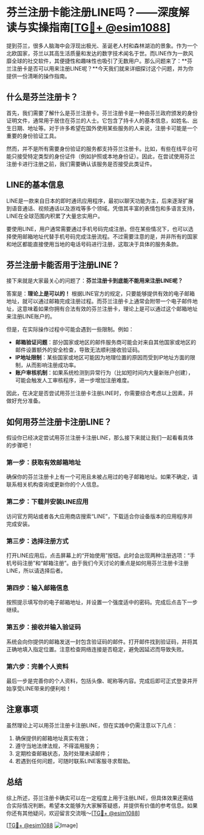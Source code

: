 # 芬兰注册卡能注册LINE吗？——深度解读与实操指南[[TG💪+ @esim1088](https://t.me/s/esim1088)]

提到芬兰，很多人脑海中会浮现出极光、圣诞老人村和森林湖泊的景象。作为一个北欧国家，芬兰以其高生活质量和发达的数字技术闻名于世。而LINE作为一款风靡全球的社交软件，其便捷性和趣味性也吸引了无数用户。那么问题来了：**芬兰注册卡是否可以用来注册LINE呢？**今天我们就来详细探讨这个问题，并为你提供一份清晰的操作指南。

## 什么是芬兰注册卡？

首先，我们需要了解什么是芬兰注册卡。芬兰注册卡是一种由芬兰政府颁发的身份证明文件，通常用于居住在芬兰的人士。它包含了持卡人的基本信息，如姓名、出生日期、地址等。对于许多希望在国外使用某些服务的人来说，注册卡可能是一个重要的身份验证工具。

然而，并不是所有需要身份验证的服务都支持芬兰注册卡。比如，有些在线平台可能只接受特定类型的身份证件（例如护照或本地身份证）。因此，在尝试使用芬兰注册卡进行注册之前，我们需要确认该服务是否接受此类证件。

## LINE的基本信息

LINE是一款来自日本的即时通讯应用程序，最初以聊天功能为主，后来逐渐扩展到语音通话、视频通话以及游戏等多个领域。凭借其丰富的表情包和多语言支持，LINE在全球范围内积累了大量忠实用户。

要使用LINE，用户通常需要通过手机号码完成注册。但在某些情况下，也可以选择使用邮箱地址代替手机号码完成注册流程。不过需要注意的是，并非所有的国家和地区都能直接使用当地的电话号码进行注册，这取决于具体的服务条款。

## 芬兰注册卡能否用于注册LINE？

接下来就是大家最关心的问题了：**芬兰注册卡到底能不能用来注册LINE呢？**

答案是：**理论上是可以的！** 根据LINE官方的规定，只要能够提供有效的电子邮箱地址，就可以通过邮箱完成注册过程。而芬兰注册卡上通常会附带一个电子邮件地址，这意味着如果你拥有合法有效的芬兰注册卡，理论上是可以通过这个邮箱地址来注册LINE账户的。

但是，在实际操作过程中可能会遇到一些限制。例如：

- **邮箱验证问题**：部分国家或地区的邮件服务商可能会对来自其他国家或地区的邮件设置额外的安全检查，导致无法顺利接收验证码。
- **IP地址限制**：某些国家或地区可能因为地理位置的原因而受到IP地址方面的限制，从而影响注册成功率。
- **账户审核机制**：如果系统检测到异常行为（比如短时间内大量新账户创建），可能会触发人工审核程序，进一步增加注册难度。

因此，在决定是否尝试用芬兰注册卡注册LINE时，你需要综合考虑以上因素，并做好充分准备。

## 如何用芬兰注册卡注册LINE？

假设你已经决定尝试用芬兰注册卡注册LINE，那么接下来就让我们一起看看具体的步骤吧！

### 第一步：获取有效邮箱地址

确保你的芬兰注册卡上有一个可用且未被占用过的电子邮箱地址。如果不确定，请联系相关机构查询或更新你的个人信息。

### 第二步：下载并安装LINE应用

访问官方网站或者各大应用商店搜索“LINE”，下载适合你设备版本的应用程序并完成安装。

### 第三步：选择注册方式

打开LINE应用后，点击屏幕上的“开始使用”按钮。此时会出现两种注册选项：“手机号码注册”和“邮箱注册”。由于我们今天讨论的重点是如何用芬兰注册卡注册LINE，所以请选择后者。

### 第四步：输入邮箱信息

按照提示填写你的电子邮箱地址，并设置一个强度适中的密码。完成后点击下一步继续。

### 第五步：接收并输入验证码

系统会向你提供的邮箱发送一封包含验证码的邮件。打开邮件找到验证码，并将其正确地填入指定位置。注意检查网络连接是否稳定，避免因延迟而导致失败。

### 第六步：完善个人资料

最后一步是完善你的个人资料，包括头像、昵称等内容。完成后即可正式登录并开始享受LINE带来的便利啦！

## 注意事项

虽然理论上可以用芬兰注册卡注册LINE，但在实践中仍需注意以下几点：

1. 确保提供的邮箱地址真实有效；
2. 遵守当地法律法规，不得滥用服务；
3. 定期检查邮箱状态，及时处理未读邮件；
4. 若遇到任何问题，可随时联系LINE客服寻求帮助。

## 总结

综上所述，芬兰注册卡确实可以在一定程度上用于注册LINE，但具体效果还需结合实际情况判断。希望本文能够为大家解答疑惑，并提供有价值的参考信息。如果你还有其他疑问，欢迎留言交流哦～[[TG💪+ @esim1088](https://t.me/s/esim1088)]

[[TG💪+ @esim1088](https://t.me/s/esim1088) ![Image](https://i.postimg.cc/4NQfJmqS/Snipaste-2025-05-13-00-14-12.png)]